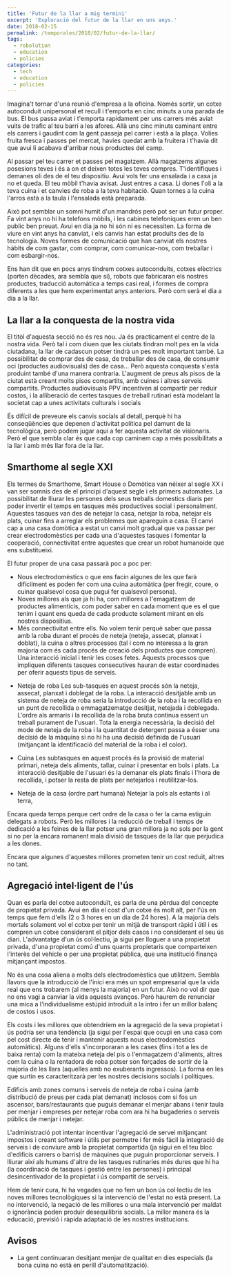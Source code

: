 ```yaml
---
title: 'Futur de la llar a mig termini'
excerpt: 'Exploració del futur de la llar en uns anys.'
date: 2018-02-15
permalink: /temporales/2018/02/futur-de-la-llar/
tags:
  - robolution
  - education
  - policies
categories:
  - tech
  - education
  - policies
---
```



Imagina't tornar d'una reunió d'empresa a la oficina. Només sortir, un cotxe autoconduit unipersonal et recull i t'emporta en cinc minuts a una parada de bus. El bus passa aviat i t'emporta rapidament per uns carrers més aviat vuits de trafic al teu barri a les afores. Allà uns cinc minuts caminant entre els carrers i gaudint com la gent passeja pel carrer i està a la plaça. Volies fruita fresca i passes pel mercat, havies quedat amb la fruitera i t'havia dit que avui li acabava d'arribar nous productes del camp.

Al passar pel teu carrer et passes pel magatzem. Allà magatzems algunes posesions teves i és a on et deixen totes les teves compres. T'identifiques i demanes oli des de el teu dispositiu. Avui vols fer una ensalada i a casa ja no et queda. El teu mòbil t'havia avisat. Just entres a casa. Li dones l'oli a la teva cuina i et canvies de roba a la teva habitació. Quan tornes a la cuina l'arros està a la taula i l'ensalada està preparada.

Això pot semblar un somni humit d'un mandrós però pot ser un futur proper. Fa vint anys no hi ha telefons mòbils, i les cabines telefoniques eren un ben public ben preuat. Avui en dia ja no hi són ni es necessiten. La forma de viure en vint anys ha canviat, i els canvis han estat produïts des de la tecnologia. Noves formes de comunicació que han canviat els nostres hàbits de com gastar, com comprar, com comunicar-nos, com treballar i com esbargir-nos.

Ens han dit que en pocs anys tindrem cotxes autoconduits, cotxes elèctrics (porten dècades, ara sembla que sí), robots que fabricaran els nostres productes, traducció automàtica a temps casi real, i formes de compra diferents a les que hem experimentat anys anteriors. Però com serà el dia a dia a la llar.


## La llar a la conquesta de la nostra vida
El titòl d'aquesta secció no és res nou. Ja és practicament el centre de la nostra vida. Però tal i com diuen que les ciutats tindran molt pes en la vida ciutadana, la llar de cadascun potser tindrà un pes molt important també. La possibilitat de comprar des de casa, de treballar des de casa, de consumir oci (productes audiovisuals) des de casa...
Però aquesta conquesta s'està produint també d'una manera contraria. L'augment de preus als pisos de la ciutat està creant molts pisos compartits, amb cuines i altres serveis compartits. Productes audiovisuals PPV incentiven al compartir per reduir costos, i la alliberació de certes tasques de treball rutinari està modelant la societat cap a unes activitats culturals i socials

És difícil de preveure els canvis socials al detall, perquè hi ha conseqüències que depenen d'activitat política pel damunt de la tecnològica, però podem jugar aquí a fer aquesta activitat de visionaris. Però el que sembla clar és que cada cop caminem cap a més possibilitats a la llar i amb més llar fora de la llar.

## Smarthome al segle XXI
Els termes de Smarthome, Smart House o Domòtica van néixer al segle XX i van ser somnis des de el principi d'aquest segle i els primers automates. La possibilitat de lliurar les persones dels seus treballs domestics diaris per poder invertir el temps en tasques més productives social i personalment.
Aquestes tasques van des de netejar la casa, netejar la roba, netejar els plats, cuinar fins a arreglar els problemes que apareguin a casa. El canvi cap a una casa domòtica a estat un canvi molt gradual que va passar per crear electrodomèstics per cada una d'aquestes tasques i fomentar la cooperació, connectivitat entre aquestes que crear un robot humanoide que ens substitueixi.

El futur proper de una casa passarà poc a poc per:
* Nous electrodomèstics o que ens facin algunes de les que farà difícilment es poden fer com una cuina automàtica (per fregir, coure, o cuinar qualsevol cosa que pugui fer qualsevol persona).
* Noves millores als que ja hi ha, com millores a l'emagatzem de productes alimenticis, com poder saber en cada moment que es el que tenim i quant ens queda de cada producte solament mirant en els nostres dispositius.
* Més connectivitat entre ells. No volem tenir perquè saber que passa amb la roba durant el procés de neteja (neteja, assecat, planxat i doblat), la cuina o altres processos (tal i com no interessa a la gran majoria com és cada procés de creació dels productes que compren). Una interacció inicial i tenir les coses fetes. Aquests processos que impliquen diferents tasques consecutives hauran de estar coordinades per oferir aquests tipus de serveis.

- Neteja de roba
Les sub-tasques en aquest procés són la neteja, assecat, planxat i doblegat de la roba. La interacció desitjable amb un sistema de neteja de roba seria la introducció de la roba i la recollida en un punt de recollida o emmagatzematge desitjat, netejada i doblegada. L'ordre als armaris i la recollida de la roba bruta continua essent un treball purament de l'usuari. Tota la energia necessària, la decisió del mode de neteja de la roba i la quantitat de detergent passa a ésser una decisió de la màquina si no hi ha una decisió definida de l'usuari (mitjançant la identificació del material de la roba i el color).

- Cuina
Les subtasques en aquest procés és la provisió de material primari, neteja dels aliments, tallar, cuinar i presentar en bols i plats. La interacció desitjable de l'usuari és la demanar els plats finals i l'hora de recollida, i potser la resta de plats per netejarlos i reutilitzar-los.

- Neteja de la casa (ordre part humana)
Netejar la pols als estants i al terra,


Encara queda temps perque cert ordre de la casa o fer la cama estiguin delegats a robots. Però les millores i la reducció de treball i temps de dedicació a les feines de la llar potser una gran millora ja no sols per la gent si no per la encara romanent mala divisió de tasques de la llar que perjudica a les dones.

Encara que algunes d'aquestes millores prometen tenir un cost reduït, altres no tant.


## Agregació intel·ligent de l'ús
Quan es parla del cotxe autoconduït, es parla de una pèrdua del concepte de propietat privada. Avui en dia el cost d'un cotxe és molt alt, per l'ús en temps que fem d'ells (2 o 3 hores en un dia de 24 hores). A la majoria dels mortals solament vol el cotxe per tenir un mitjà de transport ràpid i útil i es compren un cotxe considerant el pitjor dels casos i no considerant el seu ús diari. L'advantatge d'un ús col·lectiu, ja sigui per lloguer a una propietat privada, d'una propietat comú d'uns quants propietaris que comparteixen l'interès del vehicle o per una propietat pública, que una institució finança mitjançant impostos.

No és una cosa aliena a molts dels electrodomèstics que utilitzem. Sembla llavors que la introducció de l'inici era més un spot empresarial que la vida real que ens trobarem (al menys la majoria) en un futur. Això no vol dir que no ens vagi a canviar la vida aquests avanços. Però haurem de renunciar una mica a l'individualisme  estúpid introduït a la intro i fer un millor balanç de costos i usos.

Els costs i les millores que obtendríem en la agregació de la seva propietat i ús podria ser una tendència (ja sigui per l'espai que ocupi en una casa com pel cost directe de tenir i mantenir aquests nous electrodomèstics automàtics). Alguns d'ells s'incorporaran a les cases (fins i tot a les de baixa renta) com la mateixa neteja del pis o l'enmagatzem d'aliments, altres com la cuina o la rentadora de roba potser son forçades de sortir de la majoria de les llars (aquelles amb no exuberants ingressos).
La forma en les que surtin es caracteritzarà per les nostres decisions socials i polítiques.

Edificis amb zones comuns i serveis de neteja de roba i cuina (amb distribució de preus per cada plat demanat) inclosos com si fos un ascensor, bars/restaurants que puguis demanar el menjar abans i tenir taula per menjar i empreses per netejar roba com ara hi ha bugaderies o serveis públics de menjar i netejar.

L'administració pot intentar incentivar l'agregació de servei mitjançant impostos i creant software i útils per permetre i fer més fàcil la integració de serveis i de conviure amb la propietat compartida (ja sigui en el teu bloc d'edificis carrers o barris) de màquines que puguin proporcionar serveis. I lliurar així als humans d'altre de les tasques rutinaries més dures que hi ha (la coordinació de tasques i gestió entre les persones) i principal desincentivador de la propietat i ús compartit de serveis.

Hem de tenir cura, hi ha vegades que no fem un bon ús col·lectiu de les noves millores tecnològiques si la intervenció de l'estat no està present. La no intervenció, la negació de les millores o una mala intervenció per maldat o ignorància poden produir desequilibris socials. La millor manera és la educació, previsió i ràpida adaptació de les nostres institucions.


## Avisos
* La gent continuaran desitjant menjar de qualitat en dies especials (la bona cuina no està en perill d'automatització).
